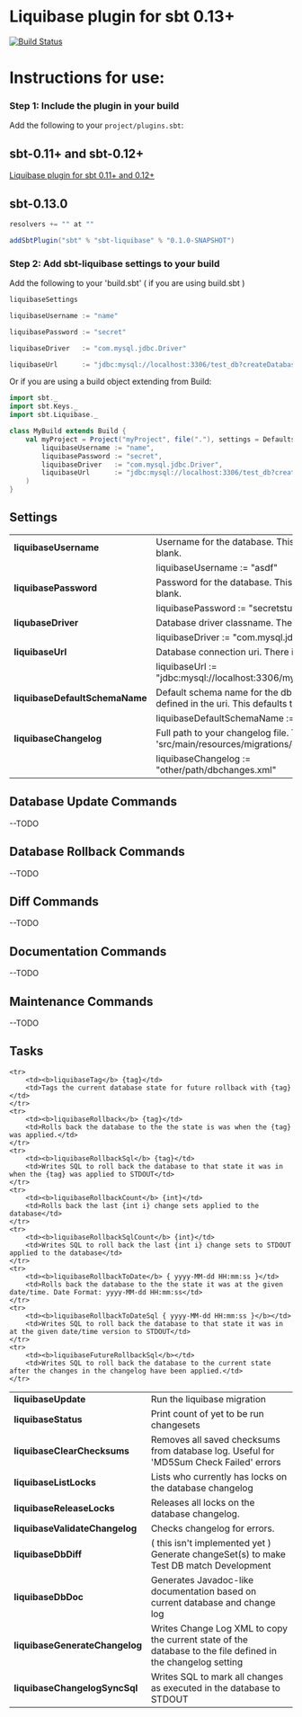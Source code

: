 Liquibase plugin for sbt 0.13+
====================================
[![Build Status](https://travis-ci.org/rfranco/sbt-liquibase.png)](https://travis-ci.org/rfranco/sbt-liquibase)

# Instructions for use:
### Step 1: Include the plugin in your build

Add the following to your `project/plugins.sbt`:

## sbt-0.11+ and sbt-0.12+

[Liquibase plugin for sbt 0.11+ and 0.12+](https://github.com/bigtoast/sbt-liquibase)

## sbt-0.13.0

```scala
resolvers += "" at ""

addSbtPlugin("sbt" % "sbt-liquibase" % "0.1.0-SNAPSHOT")
```

### Step 2: Add sbt-liquibase settings to your build

Add the following to your 'build.sbt' ( if you are using build.sbt )

```scala
liquibaseSettings

liquibaseUsername := "name"

liquibasePassword := "secret"

liquibaseDriver   := "com.mysql.jdbc.Driver"

liquibaseUrl      := "jdbc:mysql://localhost:3306/test_db?createDatabaseIfNotExist=true"
```

Or if you are using a build object extending from Build:

```scala
import sbt._
import sbt.Keys._
import sbt.Liquibase._

class MyBuild extends Build {
    val myProject = Project("myProject", file("."), settings = Defaults.defaultSettings ++ liquibaseSettings ++ Seq (
        liquibaseUsername := "name",
        liquibasePassword := "secret",
        liquibaseDriver   := "com.mysql.jdbc.Driver",
        liquibaseUrl      := "jdbc:mysql://localhost:3306/test_db?createDatabaseIfNotExist=true"
    )
}
```

## Settings

<table>
    <tr>
        <td> <b>liquibaseUsername</b> </td>
        <td>Username for the database. This defaults to blank.</td>
    </tr>
    <tr>
        <td></td>
        <td>liquibaseUsername := "asdf"</td>
    </tr>
    <tr>
        <td> <b>liquibasePassword</b> </td>
        <td>Password for the database. This defaults to blank.</td>
    </tr>
    <tr>
        <td></td>
        <td>liquibasePassword := "secretstuff"</td>
    </tr>
    <tr>
        <td> <b>liqubaseDriver</b> </td>
        <td>Database driver classname. There is no default.</td>
    </tr>
    <tr>
        <td></td>
        <td>liquibaseDriver := "com.mysql.jdbc.Driver"</td>
    </tr>
    <tr>
        <td> <b>liquibaseUrl</b> </td>
        <td>Database connection uri. There is no default.</td>
    </tr>
    <tr>
        <td></td>
        <td>liquibaseUrl := "jdbc:mysql://localhost:3306/mydb"</td>
    </tr>
    <tr>
        <td> <b>liquibaseDefaultSchemaName</b> </td>
        <td>Default schema name for the db if it isn't defined in the uri. This defaults to null.</td>
    </tr>
    <tr>
        <td></td>
        <td>liquibaseDefaultSchemaName := "dbname"</td>
    </tr>
    <tr>
        <td> <b>liquibaseChangelog</b> </td>
        <td>Full path to your changelog file. This defaults 'src/main/resources/migrations/changelog.xml'.</td>
    </tr>
    <tr>
        <td></td>
        <td>liquibaseChangelog := "other/path/dbchanges.xml"</td>
    </tr>
</table>

## Database Update Commands
--TODO

## Database Rollback Commands
--TODO

## Diff Commands
--TODO

## Documentation Commands
--TODO

## Maintenance Commands
--TODO

## Tasks

<table>
    <tr>
        <td> <b>liquibaseUpdate</b> </td>
        <td>Run the liquibase migration</td>
    </tr>
    <tr>
        <td><b>liquibaseStatus</b></td>
        <td>Print count of yet to be run changesets</td>
    </tr>
    <tr>
        <td><b>liquibaseClearChecksums</b></td>
        <td>Removes all saved checksums from database log. Useful for 'MD5Sum Check Failed' errors</td>
    </tr>
    <tr>
        <td><b>liquibaseListLocks</b></td>
        <td>Lists who currently has locks on the database changelog</td>
    </tr>
    <tr>
        <td><b>liquibaseReleaseLocks</b></td>
        <td>Releases all locks on the database changelog.</td>
    </tr>
    <tr>
        <td><b>liquibaseValidateChangelog</b></td>
        <td>Checks changelog for errors.</td>
    </tr>
    <tr>
        <td><b>liquibaseDbDiff</b></td>
        <td>( this isn't implemented yet ) Generate changeSet(s) to make Test DB match Development</td>
    </tr>
    <tr>
        <td><b>liquibaseDbDoc</b></td>
        <td>Generates Javadoc-like documentation based on current database and change log</td>
    </tr>
    <tr>
        <td><b>liquibaseGenerateChangelog</b></td>
        <td>Writes Change Log XML to copy the current state of the database to the file defined in the changelog setting</td>
    </tr>
    <tr>
        <td><b>liquibaseChangelogSyncSql</b></td>
        <td>Writes SQL to mark all changes as executed in the database to STDOUT</td>
    </tr>

    <tr>
        <td><b>liquibaseTag</b> {tag}</td>
        <td>Tags the current database state for future rollback with {tag}</td>
    </tr>
    <tr>
        <td><b>liquibaseRollback</b> {tag}</td>
        <td>Rolls back the database to the the state is was when the {tag} was applied.</td>
    </tr>
    <tr>
        <td><b>liquibaseRollbackSql</b> {tag}</td>
        <td>Writes SQL to roll back the database to that state it was in when the {tag} was applied to STDOUT</td>
    </tr>
    <tr>
        <td><b>liquibaseRollbackCount</b> {int}</td>
        <td>Rolls back the last {int i} change sets applied to the database</td>
    </tr>
    <tr>
        <td><b>liquibaseRollbackSqlCount</b> {int}</td>
        <td>Writes SQL to roll back the last {int i} change sets to STDOUT applied to the database</td>
    </tr>
    <tr>
        <td><b>liquibaseRollbackToDate</b> { yyyy-MM-dd HH:mm:ss }</td>
        <td>Rolls back the database to the the state it was at the given date/time. Date Format: yyyy-MM-dd HH:mm:ss</td>
    </tr>
    <tr>
        <td><b>liquibaseRollbackToDateSql { yyyy-MM-dd HH:mm:ss }</b></td>
        <td>Writes SQL to roll back the database to that state it was in at the given date/time version to STDOUT</td>
    </tr>
    <tr>
        <td><b>liquibaseFutureRollbackSql</b></td>
        <td>Writes SQL to roll back the database to the current state after the changes in the changelog have been applied.</td>
    </tr>
</table>
